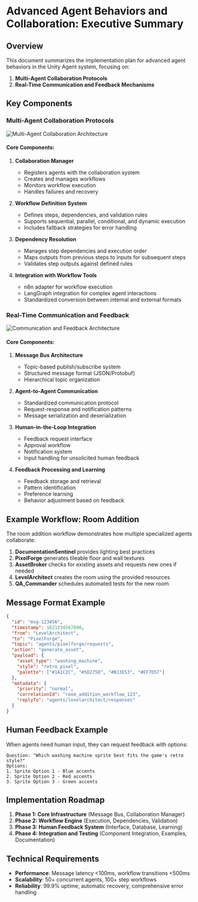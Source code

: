 # Advanced Agent Behaviors and Collaboration: Executive Summary

## Overview

This document summarizes the implementation plan for advanced agent behaviors in the Unity Agent system, focusing on:

1. **Multi-Agent Collaboration Protocols**
2. **Real-Time Communication and Feedback Mechanisms**

## Key Components

### Multi-Agent Collaboration Protocols

![Multi-Agent Collaboration Architecture](https://via.placeholder.com/800x400?text=Multi-Agent+Collaboration+Architecture)

#### Core Components:

1. **Collaboration Manager**
   - Registers agents with the collaboration system
   - Creates and manages workflows
   - Monitors workflow execution
   - Handles failures and recovery

2. **Workflow Definition System**
   - Defines steps, dependencies, and validation rules
   - Supports sequential, parallel, conditional, and dynamic execution
   - Includes fallback strategies for error handling

3. **Dependency Resolution**
   - Manages step dependencies and execution order
   - Maps outputs from previous steps to inputs for subsequent steps
   - Validates step outputs against defined rules

4. **Integration with Workflow Tools**
   - n8n adapter for workflow execution
   - LangGraph integration for complex agent interactions
   - Standardized conversion between internal and external formats

### Real-Time Communication and Feedback

![Communication and Feedback Architecture](https://via.placeholder.com/800x400?text=Communication+and+Feedback+Architecture)

#### Core Components:

1. **Message Bus Architecture**
   - Topic-based publish/subscribe system
   - Structured message format (JSON/Protobuf)
   - Hierarchical topic organization

2. **Agent-to-Agent Communication**
   - Standardized communication protocol
   - Request-response and notification patterns
   - Message serialization and deserialization

3. **Human-in-the-Loop Integration**
   - Feedback request interface
   - Approval workflow
   - Notification system
   - Input handling for unsolicited human feedback

4. **Feedback Processing and Learning**
   - Feedback storage and retrieval
   - Pattern identification
   - Preference learning
   - Behavior adjustment based on feedback

## Example Workflow: Room Addition

The room addition workflow demonstrates how multiple specialized agents collaborate:

1. **DocumentationSentinel** provides lighting best practices
2. **PixelForge** generates tileable floor and wall textures
3. **AssetBroker** checks for existing assets and requests new ones if needed
4. **LevelArchitect** creates the room using the provided resources
5. **QA_Commander** schedules automated tests for the new room

## Message Format Example

```json
{
  "id": "msg-123456",
  "timestamp": 1621234567890,
  "from": "LevelArchitect",
  "to": "PixelForge",
  "topic": "agents/pixelforge/requests",
  "action": "generate_asset",
  "payload": {
    "asset_type": "washing_machine",
    "style": "retro_pixel",
    "palette": ["#1A1C2C", "#5D275D", "#B13E53", "#EF7D57"]
  },
  "metadata": {
    "priority": "normal",
    "correlationId": "room_addition_workflow_123",
    "replyTo": "agents/levelarchitect/responses"
  }
}
```

## Human Feedback Example

When agents need human input, they can request feedback with options:

```
Question: "Which washing machine sprite best fits the game's retro style?"
Options:
1. Sprite Option 1 - Blue accents
2. Sprite Option 2 - Red accents
3. Sprite Option 3 - Green accents
```

## Implementation Roadmap

1. **Phase 1: Core Infrastructure** (Message Bus, Collaboration Manager)
2. **Phase 2: Workflow Engine** (Execution, Dependencies, Validation)
3. **Phase 3: Human Feedback System** (Interface, Database, Learning)
4. **Phase 4: Integration and Testing** (Component Integration, Examples, Documentation)

## Technical Requirements

- **Performance**: Message latency <100ms, workflow transitions <500ms
- **Scalability**: 50+ concurrent agents, 100+ step workflows
- **Reliability**: 99.9% uptime, automatic recovery, comprehensive error handling